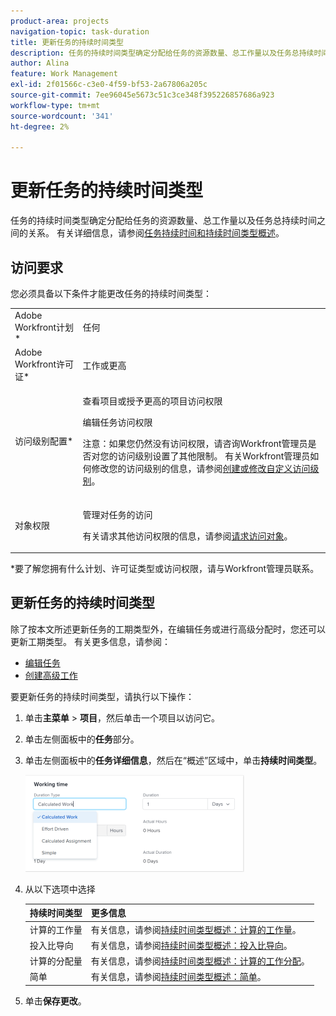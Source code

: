 ```yaml
---
product-area: projects
navigation-topic: task-duration
title: 更新任务的持续时间类型
description: 任务的持续时间类型确定分配给任务的资源数量、总工作量以及任务总持续时间之间的关系。 有关更多信息，请参阅任务持续时间概述和持续时间类型。
author: Alina
feature: Work Management
exl-id: 2f01566c-c3e0-4f59-bf53-2a67806a205c
source-git-commit: 7ee96045e5673c51c3ce348f395226857686a923
workflow-type: tm+mt
source-wordcount: '341'
ht-degree: 2%

---
```


# 更新任务的持续时间类型

任务的持续时间类型确定分配给任务的资源数量、总工作量以及任务总持续时间之间的关系。 有关详细信息，请参阅[任务持续时间和持续时间类型概述](../../../manage-work/tasks/taskdurtn/task-duration-and-duration-type.md)。

## 访问要求

您必须具备以下条件才能更改任务的持续时间类型：

<table style="table-layout:auto"> 
 <col> 
 <col> 
 <tbody> 
  <tr> 
   <td role="rowheader">Adobe Workfront计划*</td> 
   <td> <p>任何 </p> </td> 
  </tr> 
  <tr> 
   <td role="rowheader">Adobe Workfront许可证*</td> 
   <td> <p>工作或更高</p> </td> 
  </tr> 
  <tr> 
   <td role="rowheader">访问级别配置*</td> 
   <td> <p>查看项目或授予更高的项目访问权限</p> <p>编辑任务访问权限</p> <p>注意：如果您仍然没有访问权限，请咨询Workfront管理员是否对您的访问级别设置了其他限制。 有关Workfront管理员如何修改您的访问级别的信息，请参阅<a href="../../../administration-and-setup/add-users/configure-and-grant-access/create-modify-access-levels.md" class="MCXref xref">创建或修改自定义访问级别</a>。</p> </td> 
  </tr> 
  <tr> 
   <td role="rowheader">对象权限</td> 
   <td> <p>管理对任务的访问 </p> <p>有关请求其他访问权限的信息，请参阅<a href="../../../workfront-basics/grant-and-request-access-to-objects/request-access.md" class="MCXref xref">请求访问对象</a>。</p> </td> 
  </tr> 
 </tbody> 
</table>

&#42;要了解您拥有什么计划、许可证类型或访问权限，请与Workfront管理员联系。

## 更新任务的持续时间类型

除了按本文所述更新任务的工期类型外，在编辑任务或进行高级分配时，您还可以更新工期类型。 有关更多信息，请参阅：

* [编辑任务](../../../manage-work/tasks/manage-tasks/edit-tasks.md)
* [创建高级工作](../../../manage-work/tasks/assign-tasks/create-advanced-assignments.md)

要更新任务的持续时间类型，请执行以下操作：

1. 单击&#x200B;**主菜单** > **项目**，然后单击一个项目以访问它。
1. 单击左侧面板中的&#x200B;**任务**&#x200B;部分。
1. 单击左侧面板中的&#x200B;**任务详细信息**，然后在“概述”区域中，单击&#x200B;**持续时间类型**。

   ![](assets/duration-type-all-options-on-overview-350x155.png)

1. 从以下选项中选择

   | 持续时间类型 | 更多信息 |
   |---|---|
   | 计算的工作量 | 有关信息，请参阅[持续时间类型概述：计算的工作量](../../../manage-work/tasks/taskdurtn/calculated-work.md)。 |
   | 投入比导向 | 有关信息，请参阅[持续时间类型概述：投入比导向](../../../manage-work/tasks/taskdurtn/effort-driven.md)。 |
   | 计算的分配量 | 有关信息，请参阅[持续时间类型概述：计算的工作分配](../../../manage-work/tasks/taskdurtn/calculated-assignment.md)。 |
   | 简单 | 有关信息，请参阅[持续时间类型概述：简单](../../../manage-work/tasks/taskdurtn/simple-duration-type.md)。 |

1. 单击&#x200B;**保存更改**。
